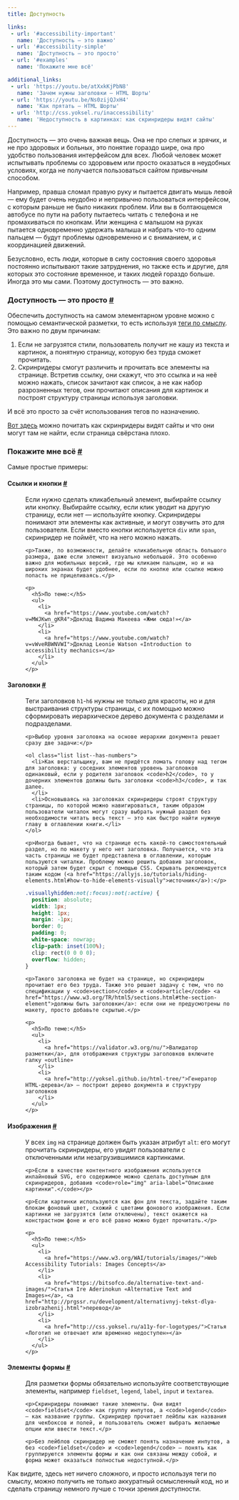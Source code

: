 ```yaml
---
title: Доступность

links:
 - url: '#accessibility-important'
   name: 'Доступность — это важно'
 - url: '#accessibility-simple'
   name: 'Доступность — это просто'
 - url: '#examples'
   name: 'Покажите мне всё'

additional_links:
 - url: 'https://youtu.be/atXxkKjPbN8'
   name: 'Зачем нужны заголовки — HTML Шорты'
 - url: 'https://youtu.be/Ns0zijQJxH4'
   name: 'Как прятать — HTML Шорты'
 - url: 'http://css.yoksel.ru/inaccessibility'
   name: 'Недоступность в картинках: как скринридеры видят сайты'
---
```


<p id="accessibility-important">Доступность — это очень важная вещь. Она не про слепых и зрячих, и не про здоровых и больных, это понятие гораздо шире, она про удобство пользования интерфейсом для всех. Любой человек может испытывать проблемы со здоровьем или просто оказаться в неудобных условиях, когда не получается пользоваться сайтом привычным способом.</p>

<p>Например, правша сломал правую руку и пытается двигать мышь левой — ему будет очень неудобно и непривычно пользоваться интерфейсом, с которым раньше не было никаких проблем. Или вы в болтающемся автобусе по пути на работу пытаетесь читать с телефона и не промахиваться по кнопкам. Или женщина с малышом на руках пытается одновременно удержать малыша и набрать что-то одним пальцем — будут проблемы одновременно и с вниманием, и с координацией движений.</p>

<p>Безусловно, есть люди, которые в силу состояния своего здоровья постоянно испытывают такие затруднения, но также есть и другие, для которых это состояние временное, и таких людей гораздо больше. Иногда это мы сами. Поэтому доступность — это важно.</p>

<h3 id="accessibility-simple">Доступность — это просто <a class="post__anchor" href="#accessibility-simple">#</a></h3>

<p>Обеспечить доступность на самом элементарном уровне можно с помощью семантической разметки, то есть используя <a href="../first-steps/#tags">теги по смыслу</a>. Это важно по двум причинам:</p>

<ol class="list list--has-numbers">
  <li>Если не загрузятся стили, пользователь получит не кашу из текста и картинок, а понятную страницу, которую без труда сможет прочитать.</li>

  <li>Скринридеры смогут различить и прочитать все элементы на странице. Встретив ссылку, они скажут, что это ссылка и на неё можно нажать, список зачитают как список, а не как набор разрозненных тегов, они прочитают описания для картинок и построят структуру страницы используя заголовки.</li>
</ol>

<p>И всё это просто за счёт использования тегов по назначению.</p>

<p><a href="http://css.yoksel.ru/inaccessibility">Вот здесь</a> можно почитать как скринридеры видят сайты и что они могут там не найти, если страница свёрстана плохо.</p>

<h3 id="examples">Покажите мне всё <a class="post__anchor" href="#examples">#</a></h3>

<p>Самые простые примеры:</p>

<dl>
  <dt><h4 id="links-buttons">Ссылки и кнопки <a class="post__anchor" href="#links-buttons">#</a></h4></dt>
  <dd>
    <p>Если нужно сделать кликабельный элемент, выбирайте ссылку или кнопку. Выбирайте ссылку, если клик уводит на другую страницу, если нет — используйте кнопку. Скринридеры понимают эти элементы как активные, и могут озвучить это для пользователя. Если вместо кнопки используется <code>div</code> или <code>span</code>, скринридер не поймёт, что на него можно нажать.</p>

    <p>Также, по возможности, делайте кликабельную область большого размера, даже если элемент визуально небольшой. Это особенно важно для мобильных версий, где мы кликаем пальцем, но и на широких экранах будет удобнее, если по кнопке или ссылке можно попасть не прицеливаясь.</p>

    <p>
      <h5>По теме:</h5>
      <ul>
        <li>
          <a href="https://www.youtube.com/watch?v=MWJKwn_gKR4">Доклад Вадима Макеева «Жми сюда!»</a>
        </li>
        <li>
          <a href="https://www.youtube.com/watch?v=vWveRBWNVWI">Доклад Leonie Watson «Introduction to accessibility mechanics»</a>
        </li>
      </ul>
    </p>
  </dd>

  <dt><h4 id="headers">Заголовки <a class="post__anchor" href="#headers">#</a></h4></dt>
  <dd>
    <p>Теги заголовков <code>h1</code>-<code>h6</code> нужны не только для красоты, но и для выстраивания структуры страницы, с их помощью можно сформировать иерархическое дерево документа с разделами и подразделами.</p>

    <p>Выбор уровня заголовка на основе иерархии документа решает сразу две задачи:</p>

    <ol class="list list--has-numbers">
      <li>Как верстальщику, вам не придётся ломать голову над тегом для заголовка: у соседних элементов уровень заголовков одинаковый, если у родителя заголовок <code>h2</code>, то у дочерних элементов должны быть заголовки <code>h3</code>, и так далее.
      </li>
      <li>Основываясь на заголовках скринридеры строят структуру страницы, по которой можно навигироваться, таким образом пользователи читалок могут сразу выбрать нужный раздел без необходимости читать весь текст — это как быстро найти нужную главу в оглавлении книги.</li>
    </ol>

    <p>Иногда бывает, что на странице есть какой-то самостоятельный раздел, но по макету у него нет заголовка. Получается, что эта часть страницы не будет представлена в оглавлении, которым пользуются читалки. Проблему можно решить добавив заголовок, который затем будет скрыт с помощью CSS. Скрывать рекомендуется таким кодом (<a href="https://allyjs.io/tutorials/hiding-elements.html#how-to-hide-elements-visually">источник</a>):</p>

```css
.visuallyhidden:not(:focus):not(:active) {
  position: absolute;
  width: 1px;
  height: 1px;
  margin: -1px;
  border: 0;
  padding: 0;
  white-space: nowrap;
  clip-path: inset(100%);
  clip: rect(0 0 0 0);
  overflow: hidden;
}
```

    <p>Такого заголовка не будет на странице, но скринридеры прочитают его без труда. Также это решает задачу с тем, что по спецификации у <code>section</code> и <code>article</code> <a href="https://www.w3.org/TR/html5/sections.html#the-section-element">должны быть заголовки</a>: если они не предусмотрены по макету, просто добавьте скрытые.</p>

    <p>
      <h5>По теме:</h5>
      <ul>
        <li>
          <a href="https://validator.w3.org/nu/">Валидатор разметки</a>, для отображения структуры заголовков включите галку «outline»
        </li>
        <li>
          <a href="http://yoksel.github.io/html-tree/">Генератор HTML-дерева</a> — построит дерево документа и структуру заголовков
        </li>
      </ul>
    </p>
  </dd>

  <dt><h4 id="images">Изображения <a class="post__anchor" href="#images">#</a></h4></dt>

  <dd>
    <p>У всех <code>img</code> на странице должен быть указан атрибут <code>alt</code>: его могут прочитать скринридеры, его увидят пользователи с отключенными или незагрузившимися картинками.</p>

    <p>Если в качестве контентного изображения используется инлайновый SVG, его содержимое можно сделать доступным для скринридеров, добавив <code>role="img" aria-label="Описание картинки".</code></p>

    <p>Если картинки используются как фон для текста, задайте таким блокам фоновый цвет, схожий с цветами фонового изображения. Если картинки не загрузятся (или отключены), текст окажется на констрастном фоне и его всё равно можно будет прочитать.</p>

    <p>
      <h5>По теме:</h5>
      <ul>
        <li>
          <a href="https://www.w3.org/WAI/tutorials/images/">Web Accessibility Tutorials: Images Concepts</a>
        </li>
        <li>
          <a href="https://bitsofco.de/alternative-text-and-images/">Статья Ire Aderinokun «Alternative Text and Images»</a>, <a href="http://prgssr.ru/development/alternativnyj-tekst-dlya-izobrazhenij.html">перевод</a>
        </li>
        <li>
          <a href="http://css.yoksel.ru/a11y-for-logotypes/">Статья «Логотип не отвечает или временно недоступен»</a>
        </li>
      </ul>
    </p>
  </dd>

  <dt><h4 id="forms">Элементы формы <a class="post__anchor" href="#forms">#</a></h4></dt>

  <dd>
    <p>Для разметки формы обязательно используйте соответствующие элементы, например <code>fieldset</code>, <code>legend</code>, <code>label</code>, <code>input</code> и <code>textarea</code>.</p>

    <p>Скринридеры понимают такие элементы. Они видят <code>fieldset</code> как группу инпутов, а <code>legend</code> — как название группы. Скринридер прочитает лейблы как названия для чекбоксов и полей, и пользователь сможет выбрать желаемые опции или ввести текст.</p>

    <p>Без лейблов скринридер не сможет понять назначение инпутов, а без <code>fieldset</code> и <code>legend</code> — понять как группируются элементы формы и как они связаны между собой, и форма может оказаться полностью недоступной.</p>
  </dd>
</dl>

<p>Как видите, здесь нет ничего сложного, и просто используя теги по смыслу, можно получить не только аккуратный осмысленный код, но и сделать страницу немного лучше с точки зрения доступности.</p>

<!--
ФОРМЫ
фоновые цвета
 -->
